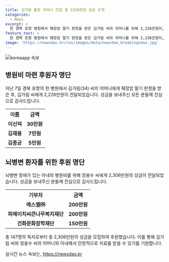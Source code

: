 ```yaml
---
title: 김가림 홀로 어머니 간호 중 2226만원 성금 도착
categories:
  - News
excerpt: >
  한 경북 포항 병원에서 췌장암 말기 판정을 받은 김가림 씨의 어머니를 위해 2,226만원이, 뇌병변 장애가 있는 아내의 병원비를 위해 정용수 씨가 2,306만원의 성금을 받았다. 두 가정의 어려움에 돈을 보내준 사람들 명단이 공개되며, 이에 감동한 사람들이 이들에게 성금을 지원하고 있다. 두 사건은 누구나 공감하며 적극적인 도움을 주고 싶어하는 분위기를 형성하고 있다.
feature_text: >
  한 경북 포항 병원에서 췌장암 말기 판정을 받은 김가림 씨의 어머니를 위해 2,226만원이, 뇌병변 장애가 있는 아내의 병원비를 위해 정용수 씨가 2,306만원의 성금을 받았다. 두 가정의 어려움에 돈을 보내준 사람들 명단이 공개되며, 이에 감동한 사람들이 이들에게 성금을 지원하고 있다. 두 사건은 누구나 공감하며 적극적인 도움을 주고 싶어하는 분위기를 형성하고 있다.
image: 'https://newsdao.kr/res/images/meta/newsdao_breakingnews.jpg'
---
```


<p><img src="https://newsdao.kr/res/images/meta/newsdao_breakingnews.jpg" alt="koreaapp 속보" /></p>

<h2 data-ke-size="size26">병원비 마련 후원자 명단</h2>

<p data-ke-size="size16">지난 7일 경북 포항의 한 병원에서 김가림(34) 씨의 어머니에게 췌장암 말기 판정을 받은 후, 김가림 씨에게 2,226만원이 전달되었습니다. 성금을 보내주신 모든 분들께 진심으로 감사드립니다.</p>

<table>
  <tr>
    <th>이름</th>
    <th>금액</th>
  </tr>
  <tr>
    <td style="text-align: center; height: 17px;"><b>이신덕</b></td>
    <td style="text-align: center; height: 17px;"><b>30만원</b></td>
  </tr>
  <tr>
    <td style="text-align: center; height: 17px;"><b>김재용</b></td>
    <td style="text-align: center; height: 17px;"><b>7만원</b></td>
  </tr>
  <tr>
    <td style="text-align: center; height: 17px;"><b>김종균</b></td>
    <td style="text-align: center; height: 17px;"><b>5만원</b></td>
  </tr>
  <!-- 나머지 명단 생략 -->
</table>

<h2 data-ke-size="size26">뇌병변 환자를 위한 후원 명단</h2>

<p data-ke-size="size16">뇌병변 장애가 있는 아내의 병원비를 위해 정용수 씨에게 2,306만원의 성금이 전달되었습니다. 성금을 보내주신 분들께 진심으로 감사드립니다.</p>

<table>
  <tr>
    <th>기부자</th>
    <th>금액</th>
  </tr>
  <tr>
    <td style="text-align: center; height: 17px;"><b>에스엘㈜</b></td>
    <td style="text-align: center; height: 17px;"><b>200만원</b></td>
  </tr>
  <tr>
    <td style="text-align: center; height: 17px;"><b>피에이치씨큰나무복지재단</b></td>
    <td style="text-align: center; height: 17px;"><b>200만원</b></td>
  </tr>
  <tr>
    <td style="text-align: center; height: 17px;"><b>건화문화장학재단</b></td>
    <td style="text-align: center; height: 17px;"><b>150만원</b></td>
  </tr>
  <!-- 나머지 명단 생략 -->
</table>

<p data-ke-size="size16">총 147명의 독자로부터 총 2,306만원의 성금을 모집하여 후원했습니다. 이를 통해 김가림 씨와 정용수 씨의 어머니와 아내께서 안정적으로 치료를 받을 수 있기를 기원합니다.</p>
실시간 뉴스 속보는, <a href="https://newsdao.kr" rel="dofollow">https://newsdao.kr</a>


